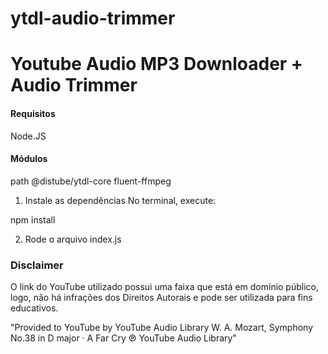 # ytdl-audio-trimmer
# Youtube Audio MP3 Downloader + Audio Trimmer

#### Requisitos
Node.JS

#### Módulos
path 
@distube/ytdl-core
fluent-ffmpeg


1. Instale as dependências
No terminal, execute:

npm install

2. Rode o arquivo index.js 

### Disclaimer

O link do YouTube utilizado possui uma faixa que está em domínio público, logo, não há infrações dos Direitos Autorais e pode ser utilizada para fins educativos.

"Provided to YouTube by YouTube Audio Library
W. A. Mozart, Symphony No.38 in D major · A Far Cry
℗ YouTube Audio Library"